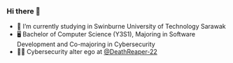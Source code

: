 ### Hi there 👋

- 🌱 I’m currently studying in Swinburne University of Technology Sarawak
- 🖥️ Bachelor of Computer Science (Y3S1), Majoring in Software Development and Co-majoring in Cybersecurity
- 🐱‍💻 Cybersecurity alter ego at [@DeathReaper-22](https://github.com/DeathReaper-22)
